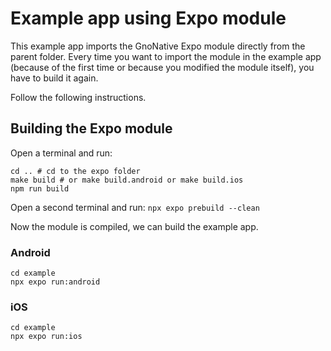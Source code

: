# Example app using Expo module

This example app imports the GnoNative Expo module directly from the parent
folder. Every time you want to import the module in the example app (because of
the first time or because you modified the module itself), you have to build it
again.

Follow the following instructions.

## Building the Expo module

Open a terminal and run:

```
cd .. # cd to the expo folder
make build # or make build.android or make build.ios
npm run build
```

Open a second terminal and run: `npx expo prebuild --clean`

Now the module is compiled, we can build the example app.

### Android

```
cd example
npx expo run:android
```

### iOS

```
cd example
npx expo run:ios
```
